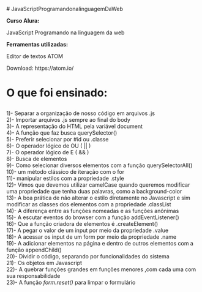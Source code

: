 <p># JavaScriptProgramandonalinguagemDaWeb</p>

<p><b>Curso Alura:</b><p>
JavaScript Programando na linguagem da web

<p><b>Ferramentas utilizadas:</b> </p>
Editor de textos ATOM

<p>Download: https://atom.io/</p>

<h1><p>O que foi ensinado:</p></h1>

1)- Separar a organização de nosso código em arquivos .js<br>
2)- Importar arquivos .js sempre ao final do body<br>
3)- A representação do HTML pela variável document<br>
4)- A função que faz busca querySelector()<br>
5)- Preferir selecionar por #id ou .classe<br>
6)- O operador lógico de OU ( || )<br>
7)- O operador lógico de E ( && )<br>
8)- Busca de elementos<br>
9)- Como selecionar diversos elementos com a função querySelectorAll()<br>
10)- um método clássico de iteração com o for<br>
11)- manipular estilos com a propriedade .style<br>
12)- Vimos que devemos utilizar camelCase quando queremos modificar uma propriedade que tenha duas palavras, como a background-color<br>
13)- A boa prática de não alterar o estilo diretamente no Javascript e sim modificar as classes dos elementos com a propriedade .classList<br>
14)- A diferença entre as funções nomeadas e as funções anônimas<br>
15)- A escutar eventos do browser com a função addEventListener()<br>
16)- Que a função criadora de elementos é .createElement()<br>
17)- A pegar o valor de um input por meio da propriedade .value<br>
18)- A acessar os input de um form por meio da propriedade .name<br>
19)- A adicionar elementos na página e dentro de outros elementos com a função appendChild()<br>
20)- Dividir o código, separando por funcionalidades do sistema<br>
21)- Os objetos em Javascript<br>
22)- A quebrar funções grandes em funções menores ,com cada uma com sua responsabilidade<br>
23)- A função <i>form.reset()</i> para limpar o formulário<br>
